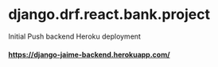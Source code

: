 # django.drf.react.bank.project

Initial Push backend Heroku deployment
#### https://django-jaime-backend.herokuapp.com/

